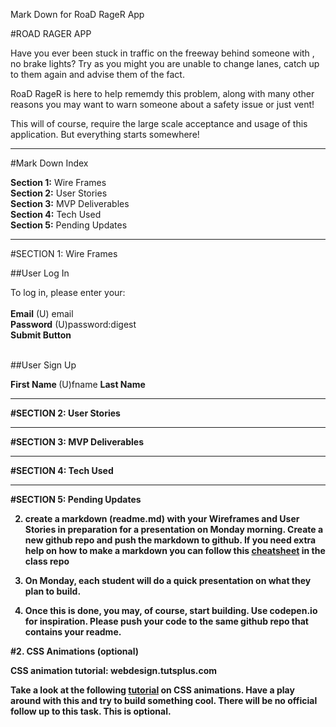 Mark Down for RoaD RageR App

#ROAD RAGER APP

Have you ever been stuck in traffic on the freeway behind someone with , no brake lights? Try as you might you are unable to change lanes, catch up to them again and advise them of the fact.

RoaD RageR is here to help rememdy this problem, along with many other reasons you may want to warn someone about a safety issue or just vent!

This will of course, require the large scale acceptance and usage of this application. But everything starts somewhere! 

-------------------------------------------------------
#Mark Down Index

<b>Section 1:</b> Wire Frames</br>
<b>Section 2:</b> User Stories</br>
<b>Section 3:</b> MVP Deliverables</br>
<b>Section 4:</b> Tech Used</br>
<b>Section 5:</b> Pending Updates

________________

#SECTION 1: Wire Frames

##User Log In	
	
To log in, please enter your:</br></br>
<b>Email</b>		(U) email</br>
<b>Password</b>	(U)password:digest</br>
<b>Submit Button	</b>
</br>
</br>

##User Sign Up

<b>First Name	</b> (U)fname
<b>Last Name



	
	
	
	
	
	
	
	
	
	



________________

#SECTION 2: User Stories

________________

#SECTION 3: MVP Deliverables

________________

#SECTION 4: Tech Used


________________

#SECTION 5: Pending Updates


2. create a **markdown** (readme.md) with your **Wireframes** and **User Stories** in preparation for a presentation on Monday morning. Create a **new github repo** and push the markdown to github. If you need extra help on how to make a markdown you can follow this [cheatsheet](https://github.com/ga-students/WDI_LA_18/blob/master/projects/project-1/markdown.md) in the class repo 

3. On Monday, each student will do a quick presentation on what they plan to build.

4. Once this is done, you may, of course, start building. Use codepen.io for inspiration. Please push your code to the same github repo that contains your readme.


#2. CSS Animations (optional)

CSS animation tutorial: webdesign.tutsplus.com

Take a look at the following [tutorial](http://webdesign.tutsplus.com/tutorials/a-beginners-introduction-to-css-animation--cms-21068) on CSS animations. Have a play around with this and try to build something cool. There will be no official follow up to this task. This is optional.

